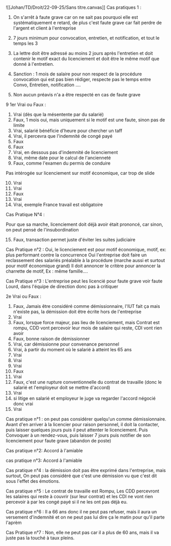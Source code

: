 
![[Johan/TD/Droit/22-09-25/Sans titre.canvas]]
Cas pratiques 1 : 
1) On s'arrêt à faute grave car on ne sait pas pourquoi elle est systématiquement e retard, de plus c'est faute grave car fait perdre de l'argent et client à l'entreprise

2) 7 jours minimum pour convocation, entretien, et notification, et tout le temps les 3
3) La lettre doit être adressé au moins 2 jours après l'entretien et doit contenir le motif exact du licenciement et doit être le même motif que donné à l'entretien.

4) Sanction : 1 mois de salaire pour non respect de la procédure convocation qui est pas bien rédiger, respecte pas le temps entre Convo, Entretien, notification ....
5) Non aucun préavis n'a a être respecté en cas de faute grave

9 1er Vrai ou Faux : 

1) Vrai (dès que la mésentente par du salarié)
2) Faux, 1 mois oui, mais uniquement si le motif est une faute, sinon pas de limite
3) Vrai, salarié bénéficie d'heure pour chercher un taff
4) Vrai, il percevra que l'indemnité de congé payé
5) Faux
6) Faux
7) Vrai, en dessous pas d'indemnité de licenciement
8) Vrai, même date pour le calcul de l'ancienneté
9) Faux, comme l'examen du permis de conduire

Pas intérogée sur licenciement sur motif économique, car trop de slide 

10) Vrai 
11) Vrai
12) Faux
13) Vrai 
14) Vrai, exemple France travail est obligatoire

Cas Pratique N°4 : 

Pour que sa marche, licenciement doit déjà avoir était prononcé, car sinon, on peut pensé de l'insubordination

15) Faux, transaction permet juste d'éviter les suites judiciaire

Cas Pratique n°2 : 
Oui, le licenciement est pour motif économique, motif, ex: plus performant contre la concurrence
Oui l'entreprise doit faire un reclassement des salariés préalable à la procédure (marche aussi et surtout pour motif économique grand)
Il doit annoncer le critère pour annoncer la charrette de motif, Ex : même famille....

Cas Pratique n°3 : 
L'entreprise peut les licencié pour faute grave voir faute Lourd, dans l'équipe de direction donc pas à critiquer

2e Vrai ou Faux : 
1) Faux, Jamais être considéré comme démissionnaire, l'IUT fait ça mais n'existe pas, la démission doit être écrite hors de l'entreprise
2) Vrai
3) Faux, lorsque force majeur, pas lieu de licenciement, mais Contrat est rompu, CDD vont percevoir leur mois de salaire qui reste, CDI vont rien avoir
4) Faux, bonne raison de démissionner 
5) Vrai, car démissionne pour convenance personnel
6) Vrai, à partir du moment où le salarié à atteint les 65 ans 
7) Vrai
8) Vrai
9) Vrai
10) Faux
11) Vrai
12) Faux, c'est une rupture conventionnelle du contrat de travaille (donc le salarié et l'employeur doit se mettre d'accord)
13) Vrai
14) si litige en salarié et employeur le juge va regarder l'accord négocié donc vrai
15) Vrai

Cas pratique n°1 : 
on peut pas considérer quelqu'un comme démissionnaire. Avant d'en arriver à la licencier pour raison personnel, il doit la contacter, puis laisser quelques jours puis il peut attenter le licenciement. Puis Convoquer à un rendez-vous, puis laisser 7 jours puis notifier de son licenciement pour faute grave (abandon de poste)

Cas pratique n°2:
Accord à l'amiable

cas pratique n°3:
Accord à l'amiable 

Cas pratique n°4 : 
la démission doit pas être exprimé dans l'entreprise, mais surtout, On peut pas considéré que c'est une démission vu que c'est dit sous l'effet des émotions.

Cas pratique n°5 : 
Le contrat de travaille est Rompu, Les CDD percevront les salaires qui reste à couvrir (sur leur contrat) et les CDI ne vont rien percevoir à par les congé payé si il ne les ont pas déjà eu.

Cas pratique n°6 :
Il a 66 ans donc il ne peut pas refuser, mais il aura un versement d'indemnité et on ne peut pas lui dire ça le matin pour qu'il parte l'aprèm

Cas Pratique n°7 : 
Non, elle ne peut pas car il a plus de 60 ans, mais il va juste pas la touché à taux pleins.